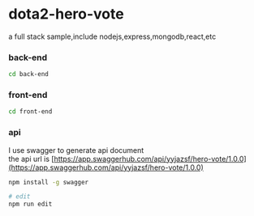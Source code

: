 # dota2-hero-vote
a full stack sample,include nodejs,express,mongodb,react,etc

### back-end
```bash
cd back-end
```

### front-end
```bash
cd front-end
```

### api
I use swagger to generate api document\
the api url is [https://app.swaggerhub.com/api/yyjazsf/hero-vote/1.0.0](https://app.swaggerhub.com/api/yyjazsf/hero-vote/1.0.0)
```bash
npm install -g swagger

# edit
npm run edit
```




